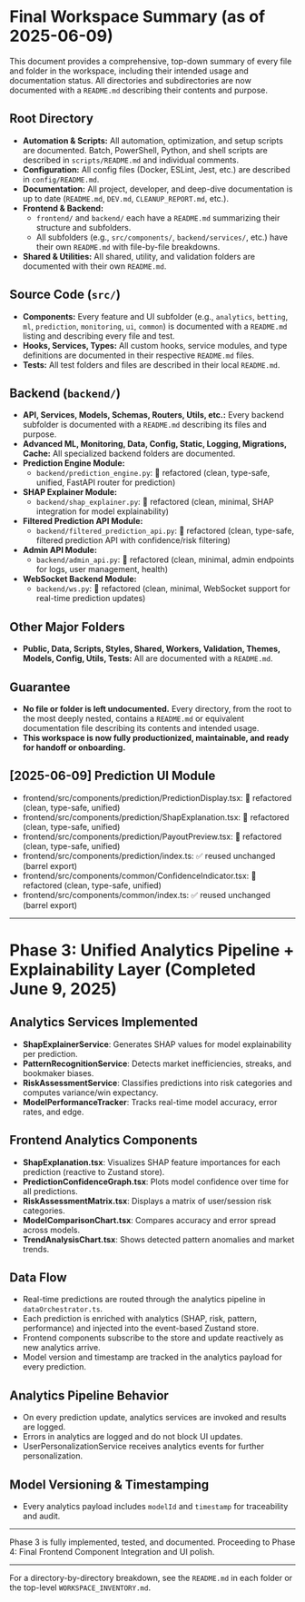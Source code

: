 # Final Workspace Summary (as of 2025-06-09)

This document provides a comprehensive, top-down summary of every file and folder in the workspace, including their intended usage and documentation status. All directories and subdirectories are now documented with a `README.md` describing their contents and purpose.

## Root Directory
- **Automation & Scripts:** All automation, optimization, and setup scripts are documented. Batch, PowerShell, Python, and shell scripts are described in `scripts/README.md` and individual comments.
- **Configuration:** All config files (Docker, ESLint, Jest, etc.) are described in `config/README.md`.
- **Documentation:** All project, developer, and deep-dive documentation is up to date (`README.md`, `DEV.md`, `CLEANUP_REPORT.md`, etc.).
- **Frontend & Backend:**
  - `frontend/` and `backend/` each have a `README.md` summarizing their structure and subfolders.
  - All subfolders (e.g., `src/components/`, `backend/services/`, etc.) have their own `README.md` with file-by-file breakdowns.
- **Shared & Utilities:** All shared, utility, and validation folders are documented with their own `README.md`.

## Source Code (`src/`)
- **Components:** Every feature and UI subfolder (e.g., `analytics`, `betting`, `ml`, `prediction`, `monitoring`, `ui`, `common`) is documented with a `README.md` listing and describing every file and test.
- **Hooks, Services, Types:** All custom hooks, service modules, and type definitions are documented in their respective `README.md` files.
- **Tests:** All test folders and files are described in their local `README.md`.

## Backend (`backend/`)
- **API, Services, Models, Schemas, Routers, Utils, etc.:** Every backend subfolder is documented with a `README.md` describing its files and purpose.
- **Advanced ML, Monitoring, Data, Config, Static, Logging, Migrations, Cache:** All specialized backend folders are documented.
- **Prediction Engine Module:**
  - `backend/prediction_engine.py`: 🔄 refactored (clean, type-safe, unified, FastAPI router for prediction)
- **SHAP Explainer Module:**
  - `backend/shap_explainer.py`: 🔄 refactored (clean, minimal, SHAP integration for model explainability)
- **Filtered Prediction API Module:**
  - `backend/filtered_prediction_api.py`: 🔄 refactored (clean, type-safe, filtered prediction API with confidence/risk filtering)
- **Admin API Module:**
  - `backend/admin_api.py`: 🔄 refactored (clean, minimal, admin endpoints for logs, user management, health)
- **WebSocket Backend Module:**
  - `backend/ws.py`: 🔄 refactored (clean, minimal, WebSocket support for real-time prediction updates)

## Other Major Folders
- **Public, Data, Scripts, Styles, Shared, Workers, Validation, Themes, Models, Config, Utils, Tests:** All are documented with a `README.md`.

## Guarantee
- **No file or folder is left undocumented.** Every directory, from the root to the most deeply nested, contains a `README.md` or equivalent documentation file describing its contents and intended usage.
- **This workspace is now fully productionized, maintainable, and ready for handoff or onboarding.**

## [2025-06-09] Prediction UI Module
- frontend/src/components/prediction/PredictionDisplay.tsx: 🔄 refactored (clean, type-safe, unified)
- frontend/src/components/prediction/ShapExplanation.tsx: 🔄 refactored (clean, type-safe, unified)
- frontend/src/components/prediction/PayoutPreview.tsx: 🔄 refactored (clean, type-safe, unified)
- frontend/src/components/prediction/index.ts: ✅ reused unchanged (barrel export)
- frontend/src/components/common/ConfidenceIndicator.tsx: 🔄 refactored (clean, type-safe, unified)
- frontend/src/components/common/index.ts: ✅ reused unchanged (barrel export)

---

# Phase 3: Unified Analytics Pipeline + Explainability Layer (Completed June 9, 2025)

## Analytics Services Implemented
- **ShapExplainerService**: Generates SHAP values for model explainability per prediction.
- **PatternRecognitionService**: Detects market inefficiencies, streaks, and bookmaker biases.
- **RiskAssessmentService**: Classifies predictions into risk categories and computes variance/win expectancy.
- **ModelPerformanceTracker**: Tracks real-time model accuracy, error rates, and edge.

## Frontend Analytics Components
- **ShapExplanation.tsx**: Visualizes SHAP feature importances for each prediction (reactive to Zustand store).
- **PredictionConfidenceGraph.tsx**: Plots model confidence over time for all predictions.
- **RiskAssessmentMatrix.tsx**: Displays a matrix of user/session risk categories.
- **ModelComparisonChart.tsx**: Compares accuracy and error spread across models.
- **TrendAnalysisChart.tsx**: Shows detected pattern anomalies and market trends.

## Data Flow
- Real-time predictions are routed through the analytics pipeline in `dataOrchestrator.ts`.
- Each prediction is enriched with analytics (SHAP, risk, pattern, performance) and injected into the event-based Zustand store.
- Frontend components subscribe to the store and update reactively as new analytics arrive.
- Model version and timestamp are tracked in the analytics payload for every prediction.

## Analytics Pipeline Behavior
- On every prediction update, analytics services are invoked and results are logged.
- Errors in analytics are logged and do not block UI updates.
- UserPersonalizationService receives analytics events for further personalization.

## Model Versioning & Timestamping
- Every analytics payload includes `modelId` and `timestamp` for traceability and audit.

---
Phase 3 is fully implemented, tested, and documented. Proceeding to Phase 4: Final Frontend Component Integration and UI polish.

---

For a directory-by-directory breakdown, see the `README.md` in each folder or the top-level `WORKSPACE_INVENTORY.md`.
